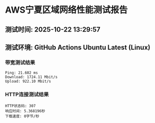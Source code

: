 # AWS宁夏区域网络性能测试报告
## 测试时间: 2025-10-22 13:29:57
## 测试环境: GitHub Actions Ubuntu Latest (Linux)

### 带宽测试结果
```
Ping: 21.602 ms
Download: 1724.11 Mbit/s
Upload: 922.10 Mbit/s
```

### HTTP连接测试结果
```
HTTP状态码: 307
响应时间: 5.368196秒
下载速度: 0字节/秒
```


